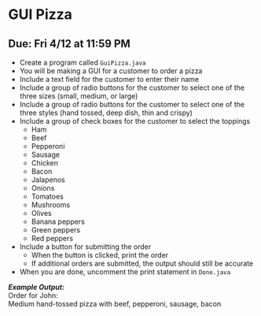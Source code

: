 # GUI Pizza

## Due: Fri 4/12 at 11:59 PM

- Create a program called `GuiPizza.java`
- You will be making a GUI for a customer to order a pizza
- Include a text field for the customer to enter their name
- Include a group of radio buttons for the customer to select one of the three sizes (small, medium, or large)
- Include a group of radio buttons for the customer to select one of the three styles (hand tossed, deep dish, thin and crispy)
- Include a group of check boxes for the customer to select the toppings
  - Ham
  - Beef
  - Pepperoni
  - Sausage
  - Chicken
  - Bacon
  - Jalapenos
  - Onions
  - Tomatoes
  - Mushrooms
  - Olives
  - Banana peppers
  - Green peppers
  - Red peppers
- Include a button for submitting the order
  - When the button is clicked, print the order
  - If additional orders are submitted, the output should still be accurate
- When you are done, uncomment the print statement in `Done.java`

***Example Output:***\
Order for John:\
Medium hand-tossed pizza with beef, pepperoni, sausage, bacon
